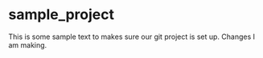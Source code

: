# sample_project

This is some sample text to makes sure our git project is set up.
Changes I am making.
